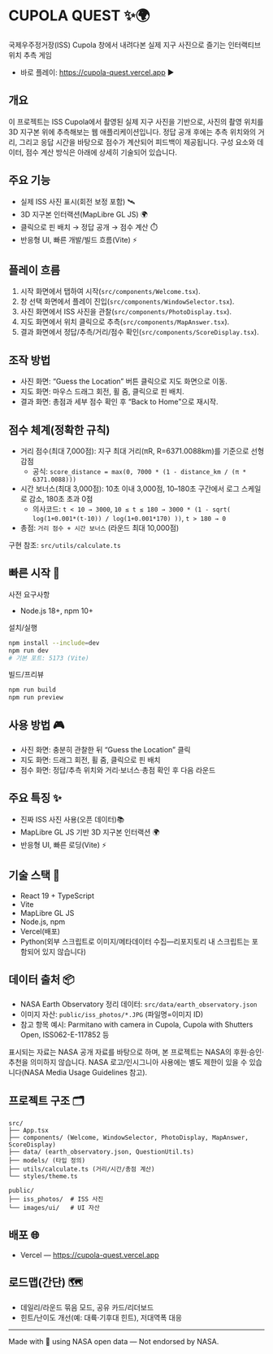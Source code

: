 # CUPOLA QUEST ✨🌍

국제우주정거장(ISS) Cupola 창에서 내려다본 실제 지구 사진으로 즐기는 인터랙티브 위치 추측 게임

- 바로 플레이: https://cupola-quest.vercel.app ▶️

## 개요

이 프로젝트는 ISS Cupola에서 촬영된 실제 지구 사진을 기반으로, 사진의 촬영 위치를 3D 지구본 위에 추측해보는 웹 애플리케이션입니다. 정답 공개 후에는 추측 위치와의 거리, 그리고 응답 시간을 바탕으로 점수가 계산되어 피드백이 제공됩니다. 구성 요소와 데이터, 점수 계산 방식은 아래에 상세히 기술되어 있습니다.

## 주요 기능

- 실제 ISS 사진 표시(회전 보정 포함) 🛰️
- 3D 지구본 인터랙션(MapLibre GL JS) 🌍
- 클릭으로 핀 배치 → 정답 공개 → 점수 계산 ⏱️
- 반응형 UI, 빠른 개발/빌드 흐름(Vite) ⚡

## 플레이 흐름

1. 시작 화면에서 탭하여 시작(`src/components/Welcome.tsx`).
2. 창 선택 화면에서 플레이 진입(`src/components/WindowSelector.tsx`).
3. 사진 화면에서 ISS 사진을 관찰(`src/components/PhotoDisplay.tsx`).
4. 지도 화면에서 위치 클릭으로 추측(`src/components/MapAnswer.tsx`).
5. 결과 화면에서 정답/추측/거리/점수 확인(`src/components/ScoreDisplay.tsx`).

## 조작 방법

- 사진 화면: “Guess the Location” 버튼 클릭으로 지도 화면으로 이동.
- 지도 화면: 마우스 드래그 회전, 휠 줌, 클릭으로 핀 배치.
- 결과 화면: 총점과 세부 점수 확인 후 “Back to Home”으로 재시작.

## 점수 체계(정확한 규칙)

- 거리 점수(최대 7,000점): 지구 최대 거리(πR, R=6371.0088km)를 기준으로 선형 감점
  - 공식: `score_distance = max(0, 7000 * (1 - distance_km / (π * 6371.0088)))`
- 시간 보너스(최대 3,000점): 10초 이내 3,000점, 10–180초 구간에서 로그 스케일로 감소, 180초 초과 0점
  - 의사코드: `t < 10 → 3000`, `10 ≤ t ≤ 180 → 3000 * (1 - sqrt( log(1+0.001*(t-10)) / log(1+0.001*170) ))`, `t > 180 → 0`
- 총점: `거리 점수 + 시간 보너스` (라운드 최대 10,000점)

구현 참조: `src/utils/calculate.ts`

## 빠른 시작 🚀

사전 요구사항
- Node.js 18+, npm 10+

설치/실행
```bash
npm install --include=dev
npm run dev
# 기본 포트: 5173 (Vite)
```

빌드/프리뷰
```bash
npm run build
npm run preview
```

## 사용 방법 🎮
- 사진 화면: 충분히 관찰한 뒤 “Guess the Location” 클릭
- 지도 화면: 드래그 회전, 휠 줌, 클릭으로 핀 배치
- 점수 화면: 정답/추측 위치와 거리·보너스·총점 확인 후 다음 라운드

## 주요 특징 ✨
- 진짜 ISS 사진 사용(오픈 데이터)📚
- MapLibre GL JS 기반 3D 지구본 인터랙션 🌍
- 반응형 UI, 빠른 로딩(Vite) ⚡

## 기술 스택 🔧
- React 19 + TypeScript
- Vite
- MapLibre GL JS
- Node.js, npm
- Vercel(배포)
- Python(외부 스크립트로 이미지/메타데이터 수집—리포지토리 내 스크립트는 포함되어 있지 않습니다)

## 데이터 출처 📦
- NASA Earth Observatory 정리 데이터: `src/data/earth_observatory.json`
- 이미지 자산: `public/iss_photos/*.JPG` (파일명=이미지 ID)
- 참고 항목 예시: Parmitano with camera in Cupola, Cupola with Shutters Open, ISS062-E-117852 등

표시되는 자료는 NASA 공개 자료를 바탕으로 하며, 본 프로젝트는 NASA의 후원·승인·추천을 의미하지 않습니다. NASA 로고/인시그니아 사용에는 별도 제한이 있을 수 있습니다(NASA Media Usage Guidelines 참고).

## 프로젝트 구조 🗂️
```
src/
├── App.tsx
├── components/ (Welcome, WindowSelector, PhotoDisplay, MapAnswer, ScoreDisplay)
├── data/ (earth_observatory.json, QuestionUtil.ts)
├── models/ (타입 정의)
├── utils/calculate.ts (거리/시간/총점 계산)
└── styles/theme.ts

public/
├── iss_photos/  # ISS 사진
└── images/ui/   # UI 자산
```

## 배포 🌐
- Vercel — https://cupola-quest.vercel.app

## 로드맵(간단) 🗺️
- 데일리/라운드 묶음 모드, 공유 카드/리더보드
- 힌트/난이도 개선(예: 대륙·기후대 힌트), 저대역폭 대응

---

Made with 🌌 using NASA open data — Not endorsed by NASA.
